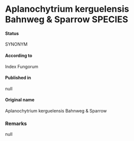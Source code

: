 Aplanochytrium kerguelensis Bahnweg & Sparrow SPECIES
=======

#### Status
SYNONYM

#### According to
Index Fungorum

#### Published in
null

#### Original name
Aplanochytrium kerguelensis Bahnweg & Sparrow

### Remarks
null